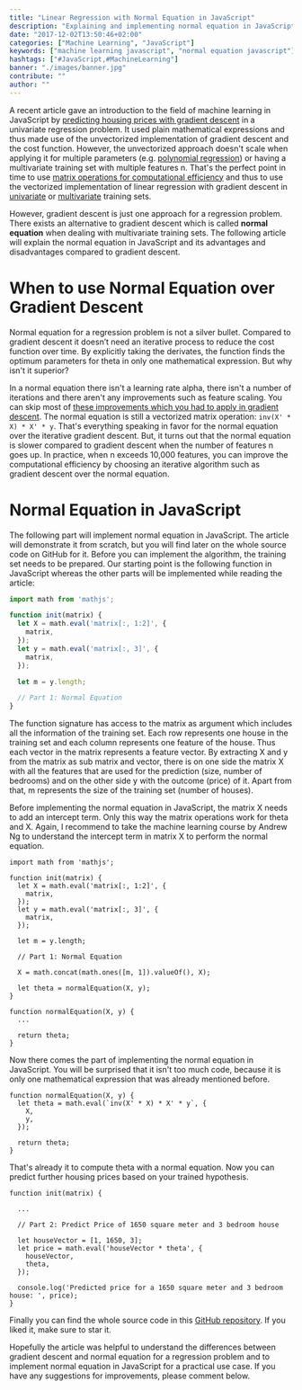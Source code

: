 ```yaml
---
title: "Linear Regression with Normal Equation in JavaScript"
description: "Explaining and implementing normal equation in JavaScript and discussing it as alternative for gradient descent ..."
date: "2017-12-02T13:50:46+02:00"
categories: ["Machine Learning", "JavaScript"]
keywords: ["machine learning javascript", "normal equation javascript"]
hashtags: ["#JavaScript,#MachineLearning"]
banner: "./images/banner.jpg"
contribute: ""
author: ""
---
```


<Sponsorship />

A recent article gave an introduction to the field of machine learning in JavaScript by [predicting housing prices with gradient descent](/linear-regression-gradient-descent-javascript/) in a univariate regression problem. It used plain mathematical expressions and thus made use of the unvectorized implementation of gradient descent and the cost function. However, the unvectorized approach doesn't scale when applying it for multiple parameters (e.g. [polynomial regression](/polynomial-regression-model-selection-javascript/)) or having a multivariate training set with multiple features n. That's the perfect point in time to use [matrix operations for computational efficiency](/linear-algebra-matrix-javascript/) and thus to use the vectorized implementation of linear regression with gradient descent in [univariate](/linear-regression-gradient-descent-vectorized-javascript) or [multivariate](/multivariate-linear-regression-gradient-descent-javascript) training sets.

However, gradient descent is just one approach for a regression problem. There exists an alternative to gradient descent which is called **normal equation** when dealing with multivariate training sets. The following article will explain the normal equation in JavaScript and its advantages and disadvantages compared to gradient descent.

<MachineLearningIntro />

# When to use Normal Equation over Gradient Descent

Normal equation for a regression problem is not a silver bullet. Compared to gradient descent it doesn’t need an iterative process to reduce the cost function over time. By explicitly taking the derivates, the function finds the optimum parameters for theta in only one mathematical expression. But why isn't it superior?

In a normal equation there isn't a learning rate alpha, there isn't a number of iterations and there aren't any improvements such as feature scaling. You can skip most of [these improvements which you had to apply in gradient descent](/improving-gradient-descent-javascript/). The normal equation is still a vectorized matrix operation: `inv(X' * X) * X' * y`. That's everything speaking in favor for the normal equation over the iterative gradient descent. But, it turns out that the normal equation is slower compared to gradient descent when the number of features n goes up. In practice, when n exceeds 10,000 features, you can improve the computational efficiency by choosing an iterative algorithm such as gradient descent over the normal equation.

# Normal Equation in JavaScript

The following part will implement normal equation in JavaScript. The article will demonstrate it from scratch, but you will find later on the whole source code on GitHub for it. Before you can implement the algorithm, the training set needs to be prepared. Our starting point is the following function in JavaScript whereas the other parts will be implemented while reading the article:

```javascript
import math from 'mathjs';

function init(matrix) {
  let X = math.eval('matrix[:, 1:2]', {
    matrix,
  });
  let y = math.eval('matrix[:, 3]', {
    matrix,
  });

  let m = y.length;

  // Part 1: Normal Equation
}
```

The function signature has access to the matrix as argument which includes all the information of the training set. Each row represents one house in the training set and each column represents one feature of the house. Thus each vector in the matrix represents a feature vector. By extracting X and y from the matrix as sub matrix and vector, there is on one side the matrix X with all the features that are used for the prediction (size, number of bedrooms) and on the other side y with the outcome (price) of it. Apart from that, m represents the size of the training set (number of houses).

Before implementing the normal equation in JavaScript, the matrix X needs to add an intercept term. Only this way the matrix operations work for theta and X. Again, I recommend to take the machine learning course by Andrew Ng to understand the intercept term in matrix X to perform the normal equation.

```javascript{15,17,20,21,22,23,24}
import math from 'mathjs';

function init(matrix) {
  let X = math.eval('matrix[:, 1:2]', {
    matrix,
  });
  let y = math.eval('matrix[:, 3]', {
    matrix,
  });

  let m = y.length;

  // Part 1: Normal Equation

  X = math.concat(math.ones([m, 1]).valueOf(), X);

  let theta = normalEquation(X, y);
}

function normalEquation(X, y) {
  ...

  return theta;
}
```

Now there comes the part of implementing the normal equation in JavaScript. You will be surprised that it isn't too much code, because it is only one mathematical expression that was already mentioned before.

```javascript{2,3,4,5}
function normalEquation(X, y) {
  let theta = math.eval(`inv(X' * X) * X' * y`, {
    X,
    y,
  });

  return theta;
}
```

That's already it to compute theta with a normal equation. Now you can predict further housing prices based on your trained hypothesis.

```javascript{7,8,9,10,11,13}
function init(matrix) {

  ...

  // Part 2: Predict Price of 1650 square meter and 3 bedroom house

  let houseVector = [1, 1650, 3];
  let price = math.eval('houseVector * theta', {
    houseVector,
    theta,
  });

  console.log('Predicted price for a 1650 square meter and 3 bedroom house: ', price);
}
```

Finally you can find the whole source code in this [GitHub repository](https://github.com/javascript-machine-learning/multivariate-linear-regression-normal-equation-javascript). If you liked it, make sure to star it.

<Divider />

Hopefully the article was helpful to understand the differences between gradient descent and normal equation for a regression problem and to implement normal equation in JavaScript for a practical use case. If you have any suggestions for improvements, please comment below.
